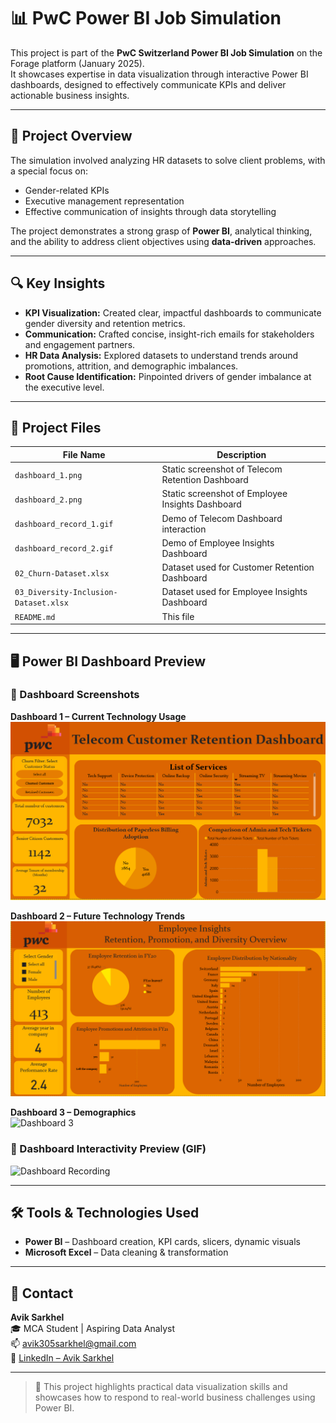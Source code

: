 # 📊 PwC Power BI Job Simulation

This project is part of the **PwC Switzerland Power BI Job Simulation** on the Forage platform (January 2025).  
It showcases expertise in data visualization through interactive Power BI dashboards, designed to effectively communicate KPIs and deliver actionable business insights.

---

## 🧠 Project Overview

The simulation involved analyzing HR datasets to solve client problems, with a special focus on:

- Gender-related KPIs  
- Executive management representation  
- Effective communication of insights through data storytelling

The project demonstrates a strong grasp of **Power BI**, analytical thinking, and the ability to address client objectives using **data-driven** approaches.

---

## 🔍 Key Insights

- **KPI Visualization:** Created clear, impactful dashboards to communicate gender diversity and retention metrics.
- **Communication:** Crafted concise, insight-rich emails for stakeholders and engagement partners.
- **HR Data Analysis:** Explored datasets to understand trends around promotions, attrition, and demographic imbalances.
- **Root Cause Identification:** Pinpointed drivers of gender imbalance at the executive level.

---

## 📁 Project Files

| File Name                             | Description                                                  |
|---------------------------------------|--------------------------------------------------------------|
| `dashboard_1.png`                     | Static screenshot of Telecom Retention Dashboard             |
| `dashboard_2.png`                     | Static screenshot of Employee Insights Dashboard             |
| `dashboard_record_1.gif`              | Demo of Telecom Dashboard interaction                        |
| `dashboard_record_2.gif`              | Demo of Employee Insights Dashboard                          |
| `02_Churn-Dataset.xlsx`               | Dataset used for Customer Retention Dashboard                |
| `03_Diversity-Inclusion-Dataset.xlsx` | Dataset used for Employee Insights Dashboard                 |
| `README.md`                           | This file                                                    |

---
## 🖥️ Power BI Dashboard Preview

### 📸 Dashboard Screenshots

**Dashboard 1 – Current Technology Usage**  
![Dashboard 1](Dashboard%201.png)

**Dashboard 2 – Future Technology Trends**  
![Dashboard 2](Dashboard%202.png)

**Dashboard 3 – Demographics**  
![Dashboard 3](Dashboard%203.png)

### 🎥 Dashboard Interactivity Preview (GIF)  
![Dashboard Recording](Dashboard%20Record.gif)

---

## 🛠️ Tools & Technologies Used

- **Power BI** – Dashboard creation, KPI cards, slicers, dynamic visuals  
- **Microsoft Excel** – Data cleaning & transformation

---

## 📧 Contact

**Avik Sarkhel**  
🎓 MCA Student | Aspiring Data Analyst  
📫 [avik305sarkhel@gmail.com](mailto:avik305sarkhel@gmail.com)  
🔗 [LinkedIn – Avik Sarkhel](https://www.linkedin.com/in/avik-sarkhel)

---

> 🚀 This project highlights practical data visualization skills and showcases how to respond to real-world business challenges using Power BI.

